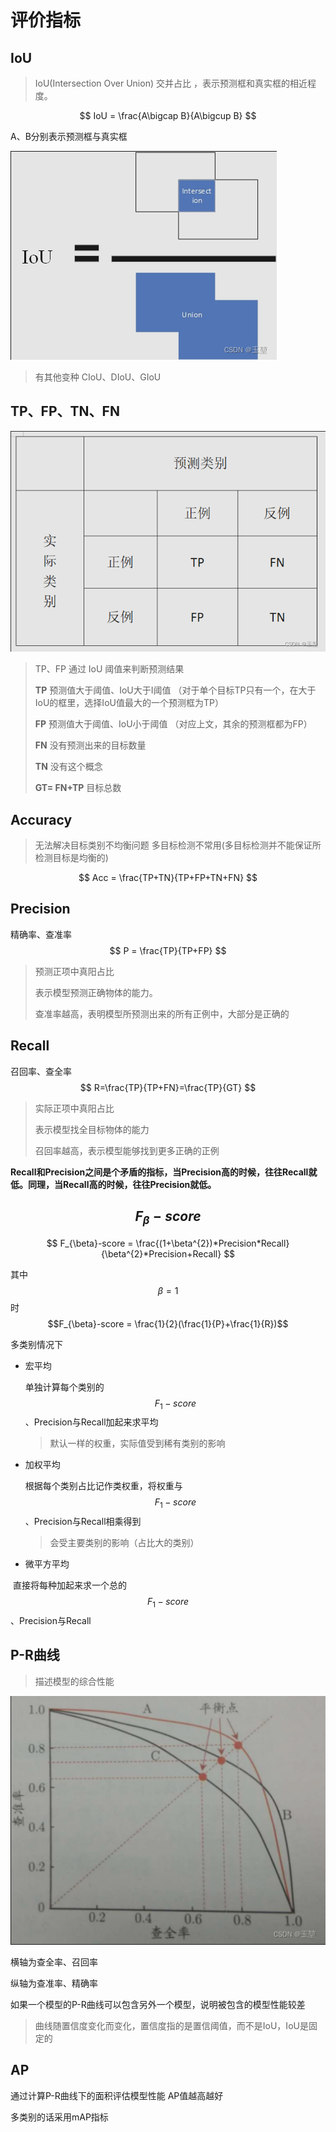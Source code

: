 # 评价指标

## IoU

> IoU(Intersection Over Union) 交并占比 ，表示预测框和真实框的相近程度。

$$
IoU =  \frac{A\bigcap B}{A\bigcup B}
$$

A、B分别表示预测框与真实框

![image-20240805172732713](https://raw.githubusercontent.com/Thislu13/image_save/main/notebook/202408051727491.png)

> 有其他变种 CIoU、DIoU、GIoU

## TP、FP、TN、FN

![image-20240805172917617](https://raw.githubusercontent.com/Thislu13/image_save/main/notebook/202408051729237.png)

>  TP、FP 通过 IoU 阈值来判断预测结果
>
> **TP** 预测值大于阈值、IoU大于I阈值 （对于单个目标TP只有一个，在大于IoU的框里，选择IoU值最大的一个预测框为TP）
>
> **FP** 预测值大于阈值、IoU小于阈值 （对应上文，其余的预测框都为FP）
>
> **FN** 没有预测出来的目标数量
>
> **TN** 没有这个概念
>
> **GT= FN+TP**  目标总数

## Accuracy

> 无法解决目标类别不均衡问题 多目标检测不常用(多目标检测并不能保证所检测目标是均衡的)

$$
Acc = \frac{TP+TN}{TP+FP+TN+FN}
$$

## Precision

精确率、查准率   
$$
P = \frac{TP}{TP+FP}
$$

> 预测正项中真阳占比
>
> 表示模型预测正确物体的能力。
>
> 查准率越高，表明模型所预测出来的所有正例中，大部分是正确的

## Recall

召回率、查全率
$$
R=\frac{TP}{TP+FN}=\frac{TP}{GT}
$$

> 实际正项中真阳占比
>
> 表示模型找全目标物体的能力
>
> 召回率越高，表示模型能够找到更多正确的正例

**Recall和Precision之间是个矛盾的指标，当Precision高的时候，往往Recall就低。同理，当Recall高的时候，往往Precision就低。**

## $$F_{\beta}-score$$

$$
F_{\beta}-score = \frac{(1+\beta^{2})*Precision*Recall}{\beta^{2}*Precision+Recall}
$$

其中$$\beta = 1$$时 $$F_{\beta}-score = \frac{1}{2}(\frac{1}{P}+\frac{1}{R})$$ 

多类别情况下

* 宏平均

  单独计算每个类别的$$F_{1}-score$$、Precision与Recall加起来求平均

  > 默认一样的权重，实际值受到稀有类别的影响

* 加权平均

  根据每个类别占比记作类权重，将权重与 $$F_{1}-score$$、Precision与Recall相乘得到

  > 会受主要类别的影响（占比大的类别）

* 微平方平均

​	直接将每种加起来求一个总的 $$F_{1}-score$$、Precision与Recall

## P-R曲线

> 描述模型的综合性能

![image-20240805215851063](https://raw.githubusercontent.com/Thislu13/image_save/main/notebook/202408052158302.png)

横轴为查全率、召回率

纵轴为查准率、精确率

如果一个模型的P-R曲线可以包含另外一个模型，说明被包含的模型性能较差

> 曲线随置信度变化而变化，置信度指的是置信阈值，而不是IoU，IoU是固定的

## AP

通过计算P-R曲线下的面积评估模型性能 AP值越高越好

多类别的话采用mAP指标

